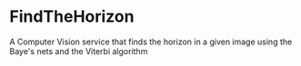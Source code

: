 # FindTheHorizon
A Computer Vision service that finds the horizon in a given image using the Baye's nets and the Viterbi algorithm
